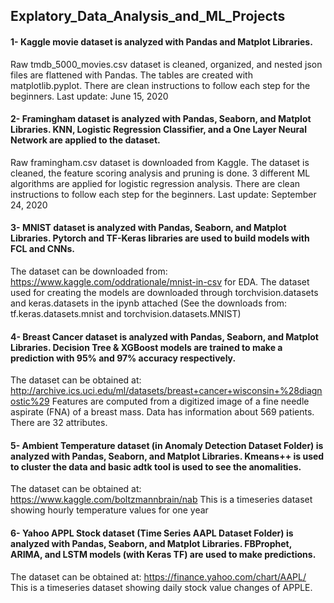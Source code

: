 ## Explatory_Data_Analysis_and_ML_Projects


#### 1- Kaggle movie dataset is analyzed with Pandas and Matplot Libraries.
Raw tmdb_5000_movies.csv dataset is cleaned, organized, and nested json files are flattened with Pandas. The tables are created with matplotlib.pyplot. There are clean instructions to follow each step for the beginners. Last update: June 15, 2020


#### 2- Framingham dataset is analyzed with Pandas, Seaborn, and Matplot Libraries. KNN, Logistic Regression Classifier, and a One Layer Neural Network are applied to the dataset.
Raw framingham.csv dataset is downloaded from Kaggle. The dataset is cleaned, the feature scoring analysis and pruning is done. 3 different ML algorithms are applied for logistic regression analysis. There are clean instructions to follow each step for the beginners. Last update: September 24, 2020


#### 3- MNIST dataset is analyzed with Pandas, Seaborn, and Matplot Libraries. Pytorch and TF-Keras libraries are used to build models with FCL and CNNs.
The dataset can be downloaded from: https://www.kaggle.com/oddrationale/mnist-in-csv for EDA. 
The dataset used for creating the models are downloaded through torchvision.datasets and keras.datasets in the ipynb attached
(See the downloads from: tf.keras.datasets.mnist and torchvision.datasets.MNIST)


#### 4- Breast Cancer dataset is analyzed with Pandas, Seaborn, and Matplot Libraries. Decision Tree & XGBoost models are trained to make a prediction with 95% and 97% accuracy respectively.
The dataset can be obtained at: http://archive.ics.uci.edu/ml/datasets/breast+cancer+wisconsin+%28diagnostic%29
Features are computed from a digitized image of a fine needle aspirate (FNA) of a breast mass. Data has information about 569 patients. There are 32 attributes.


#### 5- Ambient Temperature dataset (in Anomaly Detection Dataset Folder) is analyzed with Pandas, Seaborn, and Matplot Libraries. Kmeans++ is used to cluster the data and basic adtk tool is used to see the anomalities.
The dataset can be obtained at: https://www.kaggle.com/boltzmannbrain/nab
This is a timeseries dataset showing hourly temperature values for one year

#### 6- Yahoo APPL Stock dataset (Time Series AAPL Dataset Folder) is analyzed with Pandas, Seaborn, and Matplot Libraries. FBProphet, ARIMA, and LSTM models (with Keras TF) are used to make predictions.
The dataset can be obtained at: https://finance.yahoo.com/chart/AAPL/
This is a timeseries dataset showing daily stock value changes of APPLE. 




